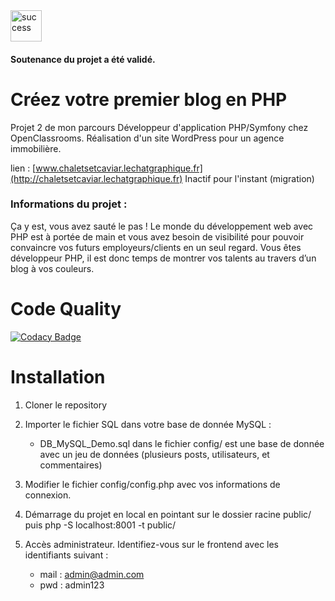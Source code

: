 <img src="https://image.flaticon.com/icons/svg/321/321773.svg" width="50" title="success">
<h4>Soutenance du projet a été validé.</h4>

# Créez votre premier blog en PHP
Projet 2 de mon parcours Développeur d'application PHP/Symfony chez OpenClassrooms. Réalisation d'un site WordPress pour un agence immobilière.

lien : [www.chaletsetcaviar.lechatgraphique.fr](http://chaletsetcaviar.lechatgraphique.fr) Inactif pour l'instant (migration)

### Informations du projet : 

Ça y est, vous avez sauté le pas ! Le monde du développement web avec PHP est à portée de main et vous avez besoin de visibilité pour pouvoir convaincre vos futurs employeurs/clients en un seul regard. Vous êtes développeur PHP, il est donc temps de montrer vos talents au travers d’un blog à vos couleurs.


# Code Quality
[![Codacy Badge](https://api.codacy.com/project/badge/Grade/afab69758dae4b10a92d12be8506e49c)](https://www.codacy.com/manual/lechatgraphique/P5_blogMVC?utm_source=github.com&amp;utm_medium=referral&amp;utm_content=lechatgraphique/P5_blogMVC&amp;utm_campaign=Badge_Grade)

# Installation

1) Cloner le repository

2) Importer le fichier SQL dans votre base de donnée MySQL :
    
    - DB_MySQL_Demo.sql dans le fichier config/ est une base de donnée avec un jeu de données 
      (plusieurs posts, utilisateurs,  et commentaires)
    
3) Modifier le fichier config/config.php avec vos informations de connexion.

4) Démarrage du projet en local en pointant sur le dossier racine public/ puis  php -S localhost:8001 -t public/

5) Accès administrateur. Identifiez-vous sur le frontend avec les identifiants suivant : 
      - mail : admin@admin.com
      - pwd : admin123
 
   
   
